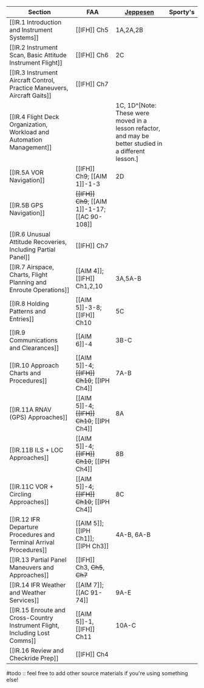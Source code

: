 | Section                                                                     | FAA                                            | [Jeppesen](https://shop.jeppesen.com/All-Products/Training/Training-Type/E-Books/Instrument-Commercial-E-book/p/10277281) | Sporty's |
| --------------------------------------------------------------------------- | ---------------------------------------------- | ------------------------------------------------------------------------------------------------------------------------- | -------- |
| [[IR.1 Introduction and Instrument Systems]]                                | [[IFH]] Ch5                                    | 1A,2A,2B                                                                                                                  |          |
| [[IR.2 Instrument Scan, Basic Attitude Instrument Flight]]                  | [[IFH]] Ch6                                    | 2C                                                                                                                        |          |
| [[IR.3 Instrument Aircraft Control, Practice Maneuvers, Aircraft Gaits]]    | [[IFH]] Ch7                                    |                                                                                                                           |          |
| [[IR.4 Flight Deck Organization, Workload and Automation Management]]       |                                                | 1C, 1D^[Note: These were moved in a lesson refactor, and may be better studied in a different lesson.]                    |          |
| [[IR.5A VOR Navigation]]                                                    | [[IFH]] Ch9; [[AIM 1]]-1-3                     | 2D                                                                                                                        |          |
| [[IR.5B GPS Navigation]]                                                    | ~~[[IFH]] Ch9~~; [[AIM 1]]-1-17; [[AC 90-108]] |                                                                                                                           |          |
| [[IR.6 Unusual Attitude Recoveries, Including Partial Panel]]               | [[IFH]] Ch7                                    |                                                                                                                           |          |
| [[IR.7 Airspace, Charts, Flight Planning and Enroute Operations]]           | [[AIM 4]]; [[IFH]] Ch1,2,10                    | 3A,5A-B                                                                                                                   |          |
| [[IR.8 Holding Patterns and Entries]]                                       | [[AIM 5]]-3-8; [[IFH]] Ch10                    | 5C                                                                                                                        |          |
| [[IR.9 Communications and Clearances]]                                      | [[AIM 6]]-4                                    | 3B-C                                                                                                                      |          |
| [[IR.10 Approach Charts and Procedures]]                                    | [[AIM 5]]-4; ~~[[IFH]] Ch10~~; [[IPH Ch4]]     | 7A-B                                                                                                                      |          |
| [[IR.11A RNAV (GPS) Approaches]]                                            | [[AIM 5]]-4; ~~[[IFH]] Ch10~~; [[IPH Ch4]]     | 8A                                                                                                                        |          |
| [[IR.11B ILS + LOC Approaches]]                                             | [[AIM 5]]-4; ~~[[IFH]] Ch10~~; [[IPH Ch4]]     | 8B                                                                                                                        |          |
| [[IR.11C VOR + Circling Approaches]]                                        | [[AIM 5]]-4; ~~[[IFH]] Ch10~~; [[IPH Ch4]]     | 8C                                                                                                                        |          |
| [[IR.12 IFR Departure Procedures and Terminal Arrival Procedures]]          | [[AIM 5]]; [[IPH Ch1]]; [[IPH Ch3]]            | 4A-B, 6A-B                                                                                                                |          |
| [[IR.13 Partial Panel Maneuvers and Approaches]]                            | [[IFH]] Ch3, ~~Ch5~~, ~~Ch7~~                  |                                                                                                                           |          |
| [[IR.14 IFR Weather and Weather Services]]                                  | [[AIM 7]]; [[AC 91-74]]                        | 9A-E                                                                                                                      |          |
| [[IR.15 Enroute and Cross-Country Instrument Flight, Including Lost Comms]] | [[AIM 5]]-1, [[IFH]] Ch11                      | 10A-C                                                                                                                     |          |
| [[IR.16 Review and Checkride Prep]]                                         | [[IFH]] Ch4                                    |                                                                                                                           |          |

#todo :: feel free to add other source materials if you're using something else!